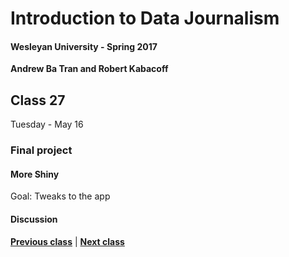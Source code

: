 # Introduction to Data Journalism
  
#### Wesleyan University - Spring 2017
  
**Andrew Ba Tran and Robert Kabacoff**
  
## Class 27
Tuesday - May 16
                             
### Final project
                             
#### More Shiny
                             
Goal: Tweaks to the app
                             
#### Discussion

                   
**[Previous class](class27.md)** | **[Next class](class29.md)**
